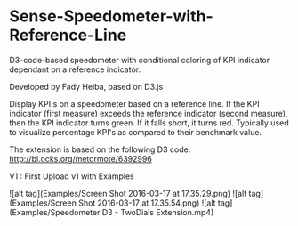 # Sense-Speedometer-with-Reference-Line
D3-code-based speedometer with conditional coloring of KPI indicator dependant on a reference indicator.

Developed by Fady Heiba, based on D3.js

Display KPI's on a speedometer based on a reference line.
If the KPI indicator (first measure) exceeds the reference indicator (second measure), then the KPI indicator turns green. If it falls short, it turns red.
Typically used to visualize percentage KPI's as compared to their benchmark value.

The extension is based on the following D3 code:
http://bl.ocks.org/metormote/6392996


V1 : First Upload
v1 with Examples

![alt tag](Examples/Screen Shot 2016-03-17 at 17.35.29.png)
![alt tag](Examples/Screen Shot 2016-03-17 at 17.35.54.png)
![alt tag](Examples/Speedometer D3 - TwoDials Extension.mp4)
